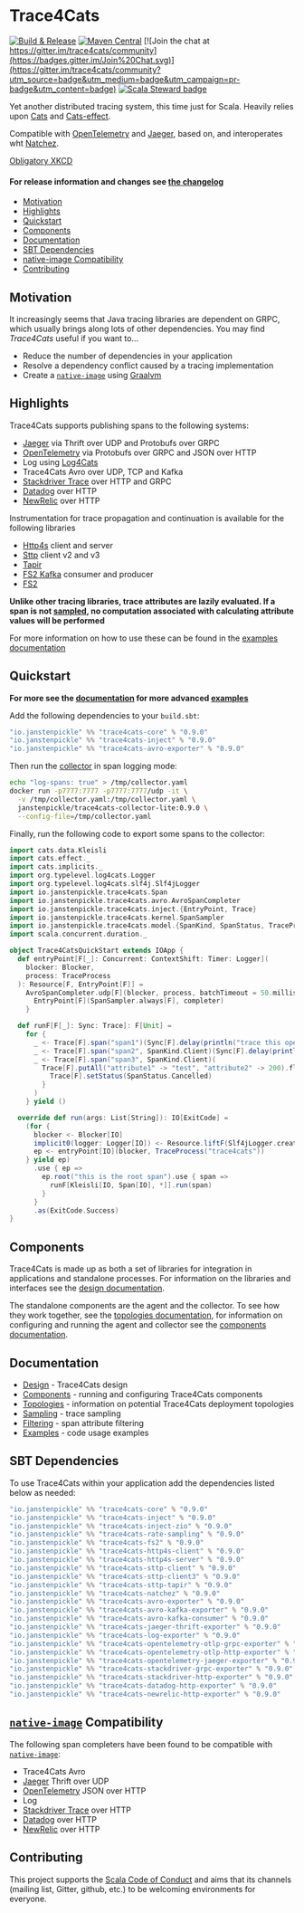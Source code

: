 # Trace4Cats

[![Build & Release](https://github.com/janstenpickle/trace4cats/workflows/Build%20&%20Release/badge.svg)](https://github.com/janstenpickle/trace4cats/actions?query=workflow%3A%22Build+%26+Release%22)
[![Maven Central](https://maven-badges.herokuapp.com/maven-central/io.janstenpickle/trace4cats-core_2.13/badge.svg)](https://maven-badges.herokuapp.com/maven-central/io.janstenpickle/trace4cats-core_2.13)
[![Join the chat at https://gitter.im/trace4cats/community](https://badges.gitter.im/Join%20Chat.svg)](https://gitter.im/trace4cats/community?utm_source=badge&utm_medium=badge&utm_campaign=pr-badge&utm_content=badge)
[![Scala Steward badge](https://img.shields.io/badge/Scala_Steward-helping-blue.svg?style=flat&logo=data:image/png;base64,iVBORw0KGgoAAAANSUhEUgAAAA4AAAAQCAMAAAARSr4IAAAAVFBMVEUAAACHjojlOy5NWlrKzcYRKjGFjIbp293YycuLa3pYY2LSqql4f3pCUFTgSjNodYRmcXUsPD/NTTbjRS+2jomhgnzNc223cGvZS0HaSD0XLjbaSjElhIr+AAAAAXRSTlMAQObYZgAAAHlJREFUCNdNyosOwyAIhWHAQS1Vt7a77/3fcxxdmv0xwmckutAR1nkm4ggbyEcg/wWmlGLDAA3oL50xi6fk5ffZ3E2E3QfZDCcCN2YtbEWZt+Drc6u6rlqv7Uk0LdKqqr5rk2UCRXOk0vmQKGfc94nOJyQjouF9H/wCc9gECEYfONoAAAAASUVORK5CYII=)](https://scala-steward.org)

Yet another distributed tracing system, this time just for Scala. Heavily relies upon
[Cats](https://typelevel.org/cats) and [Cats-effect](https://typelevel.org/cats-effect).

Compatible with [OpenTelemetry] and [Jaeger], based on, and interoperates wht [Natchez].

[Obligatory XKCD](https://xkcd.com/927/)

#### For release information and changes see [the changelog](CHANGELOG.md)

  * [Motivation](#motivation)
  * [Highlights](#highlights)
  * [Quickstart](#quickstart)
  * [Components](#components)
  * [Documentation](#documentation)
  * [SBT Dependencies](#sbt-dependencies)  
  * [native-image Compatibility](#native-image-compatibility)
  * [Contributing](#contributing)

## Motivation

It increasingly seems that Java tracing libraries are dependent on GRPC, which usually
brings along lots of other dependencies. You may find *Trace4Cats* useful if you want to...

- Reduce the number of dependencies in your application
- Resolve a dependency conflict caused by a tracing implementation
- Create a [`native-image`] using [Graalvm](https://www.graalvm.org/)
  
## Highlights

Trace4Cats supports publishing spans to the following systems:

- [Jaeger] via Thrift over UDP and Protobufs over GRPC
- [OpenTelemetry] via Protobufs over GRPC and JSON over HTTP
- Log using [Log4Cats]
- Trace4Cats Avro over UDP, TCP and Kafka
- [Stackdriver Trace] over HTTP and GRPC
- [Datadog] over HTTP
- [NewRelic] over HTTP

Instrumentation for trace propagation and continuation is available for the following libraries

- [Http4s] client and server
- [Sttp] client v2 and v3
- [Tapir]
- [FS2 Kafka] consumer and producer
- [FS2]

**Unlike other tracing libraries, trace attributes are lazily evaluated. If a span is not [sampled](docs/sampling.md),
no computation associated with calculating attribute values will be performed** 

For more information on how to use these can be found in the [examples documentation](docs/examples.md)

## Quickstart

**For more see the [documentation](#documentation) for more advanced [examples](docs/examples.md)**

Add the following dependencies to your `build.sbt`:

```scala
"io.janstenpickle" %% "trace4cats-core" % "0.9.0"
"io.janstenpickle" %% "trace4cats-inject" % "0.9.0"
"io.janstenpickle" %% "trace4cats-avro-exporter" % "0.9.0"
```

Then run the [collector](docs/components.md#collectors) in span logging mode:

```bash
echo "log-spans: true" > /tmp/collector.yaml
docker run -p7777:7777 -p7777:7777/udp -it \
  -v /tmp/collector.yaml:/tmp/collector.yaml \
  janstenpickle/trace4cats-collector-lite:0.9.0 \
  --config-file=/tmp/collector.yaml
```

Finally, run the following code to export some spans to the collector:

```scala
import cats.data.Kleisli
import cats.effect._
import cats.implicits._
import org.typelevel.log4cats.Logger
import org.typelevel.log4cats.slf4j.Slf4jLogger
import io.janstenpickle.trace4cats.Span
import io.janstenpickle.trace4cats.avro.AvroSpanCompleter
import io.janstenpickle.trace4cats.inject.{EntryPoint, Trace}
import io.janstenpickle.trace4cats.kernel.SpanSampler
import io.janstenpickle.trace4cats.model.{SpanKind, SpanStatus, TraceProcess}
import scala.concurrent.duration._

object Trace4CatsQuickStart extends IOApp {
  def entryPoint[F[_]: Concurrent: ContextShift: Timer: Logger](
    blocker: Blocker,
    process: TraceProcess
  ): Resource[F, EntryPoint[F]] =
    AvroSpanCompleter.udp[F](blocker, process, batchTimeout = 50.millis).map { completer =>
      EntryPoint[F](SpanSampler.always[F], completer)
    }

  def runF[F[_]: Sync: Trace]: F[Unit] =
    for {
      _ <- Trace[F].span("span1")(Sync[F].delay(println("trace this operation")))
      _ <- Trace[F].span("span2", SpanKind.Client)(Sync[F].delay(println("send some request")))
      _ <- Trace[F].span("span3", SpanKind.Client)(
        Trace[F].putAll("attribute1" -> "test", "attribute2" -> 200).flatMap { _ =>
          Trace[F].setStatus(SpanStatus.Cancelled)
        }
      )
    } yield ()

  override def run(args: List[String]): IO[ExitCode] =
    (for {
      blocker <- Blocker[IO]
      implicit0(logger: Logger[IO]) <- Resource.liftF(Slf4jLogger.create[IO])
      ep <- entryPoint[IO](blocker, TraceProcess("trace4cats"))
    } yield ep)
      .use { ep =>
        ep.root("this is the root span").use { span =>
          runF[Kleisli[IO, Span[IO], *]].run(span)
        }
      }
      .as(ExitCode.Success)
}
```

## Components

Trace4Cats is made up as both a set of libraries for integration in applications and standalone processes. For
information on the libraries and interfaces see the [design documentation](docs/design.md).

The standalone components are the agent and the collector. To see how they work together, see the 
[topologies documentation](docs/topologies.md), for information on configuring and running the agent and collector see 
the [components documentation](docs/components.md).

## Documentation 

- [Design](docs/design.md) - Trace4Cats design
- [Components](docs/components.md) - running and configuring Trace4Cats components
- [Topologies](docs/topologies.md) - information on potential Trace4Cats deployment topologies
- [Sampling](docs/sampling.md) - trace sampling
- [Filtering](docs/filtering.md) - span attribute filtering
- [Examples](docs/examples.md) - code usage examples

## SBT Dependencies

To use Trace4Cats within your application add the dependencies listed below as needed:

```scala
"io.janstenpickle" %% "trace4cats-core" % "0.9.0"
"io.janstenpickle" %% "trace4cats-inject" % "0.9.0"
"io.janstenpickle" %% "trace4cats-inject-zio" % "0.9.0"
"io.janstenpickle" %% "trace4cats-rate-sampling" % "0.9.0"
"io.janstenpickle" %% "trace4cats-fs2" % "0.9.0"
"io.janstenpickle" %% "trace4cats-http4s-client" % "0.9.0"
"io.janstenpickle" %% "trace4cats-http4s-server" % "0.9.0"
"io.janstenpickle" %% "trace4cats-sttp-client" % "0.9.0"
"io.janstenpickle" %% "trace4cats-sttp-client3" % "0.9.0"
"io.janstenpickle" %% "trace4cats-sttp-tapir" % "0.9.0"
"io.janstenpickle" %% "trace4cats-natchez" % "0.9.0"
"io.janstenpickle" %% "trace4cats-avro-exporter" % "0.9.0"
"io.janstenpickle" %% "trace4cats-avro-kafka-exporter" % "0.9.0"
"io.janstenpickle" %% "trace4cats-avro-kafka-consumer" % "0.9.0"
"io.janstenpickle" %% "trace4cats-jaeger-thrift-exporter" % "0.9.0"
"io.janstenpickle" %% "trace4cats-log-exporter" % "0.9.0"
"io.janstenpickle" %% "trace4cats-opentelemetry-otlp-grpc-exporter" % "0.9.0"
"io.janstenpickle" %% "trace4cats-opentelemetry-otlp-http-exporter" % "0.9.0"
"io.janstenpickle" %% "trace4cats-opentelemetry-jaeger-exporter" % "0.9.0"
"io.janstenpickle" %% "trace4cats-stackdriver-grpc-exporter" % "0.9.0"
"io.janstenpickle" %% "trace4cats-stackdriver-http-exporter" % "0.9.0"
"io.janstenpickle" %% "trace4cats-datadog-http-exporter" % "0.9.0"
"io.janstenpickle" %% "trace4cats-newrelic-http-exporter" % "0.9.0"

```

## [`native-image`] Compatibility

The following span completers have been found to be compatible with [`native-image`]:

- Trace4Cats Avro
- [Jaeger] Thrift over UDP
- [OpenTelemetry] JSON over HTTP
- Log
- [Stackdriver Trace] over HTTP
- [Datadog] over HTTP
- [NewRelic] over HTTP

## Contributing

This project supports the [Scala Code of Conduct](https://typelevel.org/code-of-conduct.html) and aims that its channels
(mailing list, Gitter, github, etc.) to be welcoming environments for everyone.


[FS2]: https://fs2.io/
[Http4s]: https://http4s.org/
[Jaeger]: https://www.jaegertracing.io/
[Log4Cats]: https://github.com/ChristopherDavenport/log4cats
[Natchez]: https://github.com/tpolecat/natchez
[`native-image`]: https://www.graalvm.org/docs/reference-manual/native-image/ 
[OpenTelemetry]: http://opentelemetry.io
[Stackdriver Trace]: https://cloud.google.com/trace/docs/reference
[Datadog]: https://docs.datadoghq.com/api/v1/tracing/
[NewRelic]: https://docs.newrelic.com/docs/understand-dependencies/distributed-tracing/trace-api/report-new-relic-format-traces-trace-api#new-relic-guidelines 
[`Resource`]: https://typelevel.org/cats-effect/datatypes/resource.html
[ZIO]: https://zio.dev
[Sttp]: https://sttp.softwaremill.com
[Tapir]: https://tapir.softwaremill.com
[FS2 Kafka]: https://fd4s.github.io/fs2-kafka/
